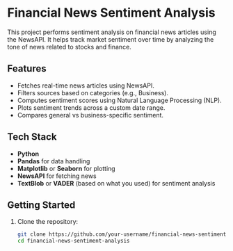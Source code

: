 # Financial News Sentiment Analysis

This project performs sentiment analysis on financial news articles using the NewsAPI. It helps track market sentiment over time by analyzing the tone of news related to stocks and finance.

##  Features
- Fetches real-time news articles using NewsAPI.
- Filters sources based on categories (e.g., Business).
- Computes sentiment scores using Natural Language Processing (NLP).
- Plots sentiment trends across a custom date range.
- Compares general vs business-specific sentiment.

##  Tech Stack
- **Python**
- **Pandas** for data handling
- **Matplotlib** or **Seaborn** for plotting
- **NewsAPI** for fetching news
- **TextBlob** or **VADER** (based on what you used) for sentiment analysis

##  Getting Started

1. Clone the repository:
   ```bash
   git clone https://github.com/your-username/financial-news-sentiment-analysis.git
   cd financial-news-sentiment-analysis
